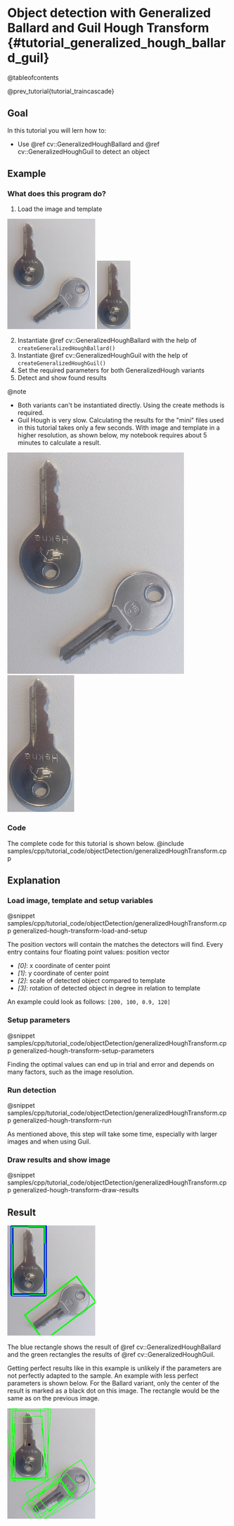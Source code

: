 Object detection with Generalized Ballard and Guil Hough Transform {#tutorial_generalized_hough_ballard_guil}
==================================================================

@tableofcontents

@prev_tutorial{tutorial_traincascade}

Goal
----

In this tutorial you will lern how to:

- Use @ref cv::GeneralizedHoughBallard and @ref cv::GeneralizedHoughGuil to detect an object

Example
-------

### What does this program do?

1. Load the image and template

![image](images/generalized_hough_mini_image.jpg)
![template](images/generalized_hough_mini_template.jpg)

2. Instantiate @ref cv::GeneralizedHoughBallard with the help of `createGeneralizedHoughBallard()`
3. Instantiate @ref cv::GeneralizedHoughGuil with the help of `createGeneralizedHoughGuil()`
4. Set the required parameters for both GeneralizedHough variants
5. Detect and show found results

@note
- Both variants can't be instantiated directly. Using the create methods is required.
- Guil Hough is very slow. Calculating the results for the "mini" files used in this tutorial
  takes only a few seconds. With image and template in a higher resolution, as shown below,
  my notebook requires about 5 minutes to calculate a result.

![image](images/generalized_hough_image.jpg)
![template](images/generalized_hough_template.jpg)

### Code

The complete code for this tutorial is shown below.
@include samples/cpp/tutorial_code/objectDetection/generalizedHoughTransform.cpp

Explanation
-----------

### Load image, template and setup variables

@snippet samples/cpp/tutorial_code/objectDetection/generalizedHoughTransform.cpp generalized-hough-transform-load-and-setup

The position vectors will contain the matches the detectors will find.
Every entry contains four floating point values:
position vector

- *[0]*: x coordinate of center point
- *[1]*: y coordinate of center point
- *[2]*: scale of detected object compared to template
- *[3]*: rotation of detected object in degree in relation to template

An example could look as follows: `[200, 100, 0.9, 120]`

### Setup parameters

@snippet samples/cpp/tutorial_code/objectDetection/generalizedHoughTransform.cpp generalized-hough-transform-setup-parameters

Finding the optimal values can end up in trial and error and depends on many factors, such as the image resolution.

### Run detection

@snippet samples/cpp/tutorial_code/objectDetection/generalizedHoughTransform.cpp generalized-hough-transform-run

As mentioned above, this step will take some time, especially with larger images and when using Guil.

### Draw results and show image

@snippet samples/cpp/tutorial_code/objectDetection/generalizedHoughTransform.cpp generalized-hough-transform-draw-results

Result
------

![result image](images/generalized_hough_result_img.jpg)

The blue rectangle shows the result of @ref cv::GeneralizedHoughBallard and the green rectangles the results of @ref
cv::GeneralizedHoughGuil.

Getting perfect results like in this example is unlikely if the parameters are not perfectly adapted to the sample.
An example with less perfect parameters is shown below.
For the Ballard variant, only the center of the result is marked as a black dot on this image. The rectangle would be
the same as on the previous image.

![less perfect result](images/generalized_hough_less_perfect_result_img.jpg)
